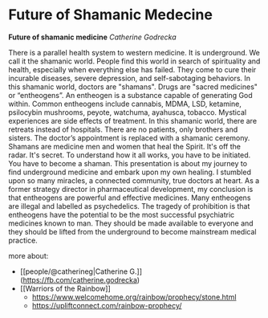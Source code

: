 # Future of Shamanic Medecine

**Future of shamanic medicine**
_Catherine Godrecka_

There is a parallel health system to western medicine. It is
underground. We call it the shamanic world. People find this world in
search of spirituality and health, especially when everything else has
failed. They come to cure their incurable diseases, severe depression,
and self-sabotaging behaviors. In this shamanic world, doctors are
"shamans". Drugs are "sacred medicines" or “entheogens”. An entheogen
is a substance capable of generating God within. Common entheogens include
cannabis, MDMA, LSD, ketamine, psilocybin mushrooms, peyote, watchuma,
ayahusca, tobacco. Mystical experiences are side effects of treatment. In
this shamanic world, there are retreats instead of hospitals. There are
no patients, only brothers and sisters. The doctor’s appointment is
replaced with a shamanic ceremony. Shamans are medicine men and women
that heal the Spirit. It's off the radar. It's secret. To understand how
it all works, you have to be initiated. You have to become a shaman. This
presentation is about my journey to find underground medicine and embark
upon my own healing. I stumbled upon so many miracles, a connected
community, true doctors at heart. As a former strategy director in
pharmaceutical development, my conclusion is that entheogens are powerful
and effective medicines. Many entheogens are illegal and labelled as
psychedelics. The tragedy of prohibition is that entheogens have the
potential to be the most successful psychiatric medicines known to man.
They should be made available to everyone and they should be lifted from
the underground to become mainstream medical practice.


more about:
* [[people/@catherineg|Catherine G.]] (https://fb.com/catherine.godrecka)
* [[Warriors of the Rainbow]]
   - https://www.welcomehome.org/rainbow/prophecy/stone.html
   - https://upliftconnect.com/rainbow-prophecy/

